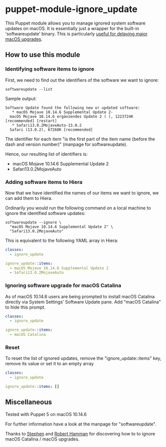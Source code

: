 # puppet-module-ignore_update

This Puppet module allows you to manage ignored system software updates on macOS.
It is essentially just a wrapper for the built-in 'softwareupdate' binary.
This is particularly [useful for delaying major macOS upgrades](https://twitter.com/hammen/status/1181295216600338432).

## How to use this module

### Identifying software items to ignore

First, we need to find out the identifiers of the software we want to ignore:

```shell
softwareupdate --list
```

Sample output:

```shell
Software Update found the following new or updated software:
   * macOS Mojave 10.14.6 Supplemental Update 2-
  macOS Mojave 10.14.6 ergänzendes Update 2 ( ), 1223724K [recommended] [restart]
   * Safari13.0.2MojaveAuto-13.0.2
  Safari (13.0.2), 67268K [recommended]
```

The identifier for each item "is the first part of the item name (before the dash
and version number)" (manpage for softwareupdate).

Hence, our resulting list of identifiers is:

- macOS Mojave 10.14.6 Supplemental Update 2
- Safari13.0.2MojaveAuto

### Adding software items to Hiera

Now that we have identified the names of our items we want to ignore, we can add
them to Hiera.

Ordinarily you would run the following command on a local machine to ignore the
identified software updates:

```shell
softwareupdate --ignore \
  "macOS Mojave 10.14.6 Supplemental Update 2" \
  "Safari13.0.2MojaveAuto"
```

This is equivalent to the following YAML array in Hiera:

```yaml
classes:
  - ignore_update

ignore_update::items:
  - macOS Mojave 10.14.6 Supplemental Update 2
  - Safari13.0.2MojaveAuto
```

### Ignoring software upgrade for macOS Catalina

As of macOS 10.14.6 users are being prompted to install macOS Catalina directly
via System Settings' Software Update pane. Add "macOS Catalina" to hide this
prompt.

```yaml
classes:
  - ignore_update

ignore_update::items:
  - macOS Catalina
```

### Reset

To reset the list of ignored updates, remove the "ignore_update::items"
key, remove its value or set it to an empty array

```yaml
classes:
  - ignore_update

ignore_update::items: []
```

## Miscellaneous

Tested with Puppet 5 on macOS 10.14.6

For further information have a look at the manpage for "softwareupdate".

Thanks to [Stephen](https://twitter.com/wegotoeleven) and [Robert Hamman](https://twitter.com/hammen/status/1181295216600338432) for discovering how to to ignore macOS Catalina /
macOS upgrades.
